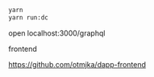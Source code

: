 ```bash
yarn
yarn run:dc
```

open localhost:3000/graphql

frontend

https://github.com/otmjka/dapp-frontend

